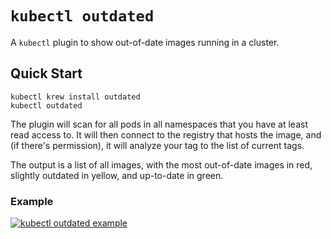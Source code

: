 # `kubectl outdated`

A `kubectl` plugin to show out-of-date images running in a cluster.

## Quick Start

```
kubectl krew install outdated
kubectl outdated
```

The plugin will scan for all pods in all namespaces that you have at least read access to. It will then connect to the registry that hosts the image, and (if there's permission), it will analyze your tag to the list of current tags.

The output is a list of all images, with the most out-of-date images in red, slightly outdated in yellow, and up-to-date in green.

### Example

[![kubectl outdated example](https://asciinema.org/a/ExaFOk6ap0GL17GJsJWpExGnM.png)](https://asciinema.org/a/ExaFOk6ap0GL17GJsJWpExGnM)
